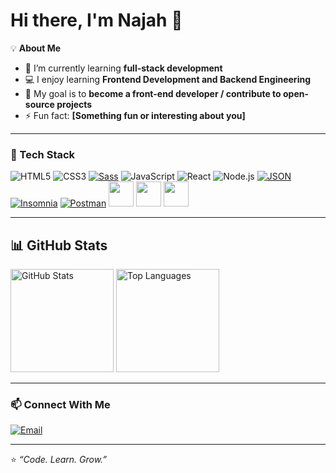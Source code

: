 # Hi there, I'm Najah 👋

<!--
**najbt/najbt** is a ✨ _special_ ✨ repository because its `README.md` (this file) appears on your GitHub profile.

Here are some ideas to get you started:

- 🔭 I’m currently working on ...
- 🌱 I’m currently learning ...
- 👯 I’m looking to collaborate on ...
- 🤔 I’m looking for help with ...
- 💬 Ask me about ...
- 📫 How to reach me: ...
- 😄 Pronouns: ...
- ⚡ Fun fact: ...
-->

💡 **About Me**
- 🌱 I’m currently learning **full-stack development**
- 💻 I enjoy learning **Frontend Development and Backend Engineering**
- 🎯 My goal is to **become a front-end developer / contribute to open-source projects**
- ⚡ Fun fact: **[Something fun or interesting about you]**

---

### 🧰 Tech Stack
![HTML5](https://img.shields.io/badge/HTML5-E34F26?style=for-the-badge&logo=html5&logoColor=white)
![CSS3](https://img.shields.io/badge/CSS3-1572B6?style=for-the-badge&logo=css3&logoColor=white)
[![Sass](https://img.shields.io/badge/Sass-C69?logo=sass&logoColor=fff)](#)
![JavaScript](https://img.shields.io/badge/JavaScript-F7DF1E?style=for-the-badge&logo=javascript&logoColor=black)
![React](https://img.shields.io/badge/React-20232A?style=for-the-badge&logo=react&logoColor=61DAFB)
![Node.js](https://img.shields.io/badge/Node.js-43853D?style=for-the-badge&logo=node-dot-js&logoColor=white)
[![JSON](https://img.shields.io/badge/JSON-000?logo=json&logoColor=fff)](#)
[![Insomnia](https://img.shields.io/badge/Insomnia-4000BF?logo=insomnia&logoColor=white)](#)
[![Postman](https://img.shields.io/badge/Postman-FF6C37?logo=postman&logoColor=white)](#)
<img src="https://cdn.simpleicons.org/postman/FF6C37" width="40" height="40" />
<img src="https://cdn.simpleicons.org/react/61DAFB" width="40" height="40" />
<img src="https://cdn.simpleicons.org/insomnia/4000BF" width="40" height="40" />



<!--*(Add or remove badges depending on what you know)*-->

---

## 📊 GitHub Stats
<p>
  <img src="https://github-readme-stats.vercel.app/api?username=najbt&show_icons=true&theme=transparent&hide_border=true" alt="GitHub Stats" height="165" />
  <img src="https://github-readme-stats.vercel.app/api/top-langs/?username=najbt&layout=compact&theme=transparent&hide_border=true" alt="Top Languages" height="165" />
</p>

---

### 📫 Connect With Me
<!--[![LinkedIn](https://img.shields.io/badge/LinkedIn-0077B5?style=for-the-badge&logo=linkedin&logoColor=white)]([your-linkedin-link])-->
[![Email](https://img.shields.io/badge/Email-D14836?style=for-the-badge&logo=gmail&logoColor=white)](mailto:najabatshukur@gmail.com)

---

⭐️ *“Code. Learn. Grow.”*  

